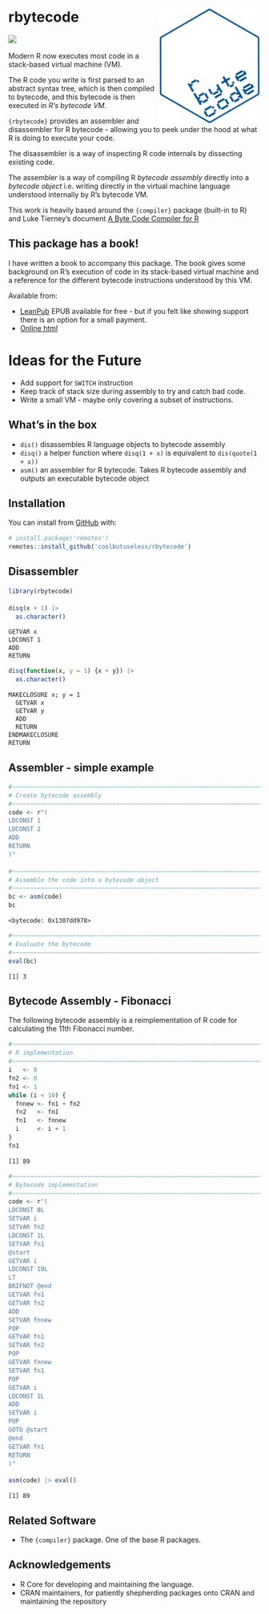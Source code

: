 
<!-- README.md is generated from README.Rmd. Please edit that file -->

# rbytecode <img src="man/figures/logo.png" align="right" width = "40%"/>

<!-- badges: start -->

![](https://img.shields.io/badge/cool-useless-green.svg)
<!-- badges: end -->

Modern R now executes most code in a stack-based virtual machine (VM).

The R code you write is first parsed to an abstract syntax tree, which
is then compiled to bytecode, and this bytecode is then executed in *R’s
bytecode VM*.

`{rbytecode}` provides an assembler and disassembler for R bytecode -
allowing you to peek under the hood at what R is doing to execute your
code.

The disassembler is a way of inspecting R code internals by dissecting
existing code.

The assembler is a way of compiling R *bytecode assembly* directly into
a *bytecode object* i.e. writing directly in the virtual machine
language understood internally by R’s bytecode VM.

This work is heavily based around the `{compiler}` package (built-in to
R) and Luke Tierney’s document [A Byte Code Compiler for
R](https://homepage.cs.uiowa.edu/~luke/R/compiler/compiler.pdf)

## This package has a book!

I have written a book to accompany this package. The book gives some
background on R’s execution of code in its stack-based virtual machine
and a reference for the different bytecode instructions understood by
this VM.

Available from:

- [LeanPub](https://leanpub.com/rbytecode) EPUB available for free - but
  if you felt like showing support there is an option for a small
  payment.
- [Online html](https://coolbutuseless.github.io/book/rbytecodebook/)

# Ideas for the Future

- Add support for `SWITCH` instruction
- Keep track of stack size during assembly to try and catch bad code.
- Write a small VM - maybe only covering a subset of instructions.

## What’s in the box

- `dis()` disassembles R language objects to bytecode assembly
- `disq()` a helper function where `disq(1 + x)` is equivalent to
  `dis(quote(1 + x))`
- `asm()` an assembler for R bytecode. Takes R bytecode assembly and
  outputs an executable bytecode object

## Installation

You can install from
[GitHub](https://github.com/coolbutuseless/rbytecode) with:

``` r
# install.package('remotes')
remotes::install_github('coolbutuseless/rbytecode')
```

## Disassembler

``` r
library(rbytecode)

disq(x + 1) |> 
  as.character()
```

    GETVAR x
    LDCONST 1
    ADD 
    RETURN 

``` r
disq(function(x, y = 1) {x + y}) |> 
  as.character()
```

    MAKECLOSURE x; y = 1
      GETVAR x
      GETVAR y
      ADD 
      RETURN 
    ENDMAKECLOSURE 
    RETURN 

## Assembler - simple example

``` r
#~~~~~~~~~~~~~~~~~~~~~~~~~~~~~~~~~~~~~~~~~~~~~~~~~~~~~~~~~~~~~~~~~~~~~~~~~~~~
# Create bytecode assembly
#~~~~~~~~~~~~~~~~~~~~~~~~~~~~~~~~~~~~~~~~~~~~~~~~~~~~~~~~~~~~~~~~~~~~~~~~~~~~
code <- r"(
LDCONST 1
LDCONST 2
ADD
RETURN
)"

#~~~~~~~~~~~~~~~~~~~~~~~~~~~~~~~~~~~~~~~~~~~~~~~~~~~~~~~~~~~~~~~~~~~~~~~~~~~~
# Assemble the code into a bytecode object
#~~~~~~~~~~~~~~~~~~~~~~~~~~~~~~~~~~~~~~~~~~~~~~~~~~~~~~~~~~~~~~~~~~~~~~~~~~~~
bc <- asm(code)
bc
```

    <bytecode: 0x1307dd978>

``` r
#~~~~~~~~~~~~~~~~~~~~~~~~~~~~~~~~~~~~~~~~~~~~~~~~~~~~~~~~~~~~~~~~~~~~~~~~~~~~
# Evaluate the bytecode
#~~~~~~~~~~~~~~~~~~~~~~~~~~~~~~~~~~~~~~~~~~~~~~~~~~~~~~~~~~~~~~~~~~~~~~~~~~~~
eval(bc)
```

    [1] 3

## Bytecode Assembly - Fibonacci

The following bytecode assembly is a reimplementation of R code for
calculating the 11th Fibonacci number.

``` r
#~~~~~~~~~~~~~~~~~~~~~~~~~~~~~~~~~~~~~~~~~~~~~~~~~~~~~~~~~~~~~~~~~~~~~~~~~~~~
# R implementation
#~~~~~~~~~~~~~~~~~~~~~~~~~~~~~~~~~~~~~~~~~~~~~~~~~~~~~~~~~~~~~~~~~~~~~~~~~~~~
i   <- 0
fn2 <- 0
fn1 <- 1
while (i < 10) {
  fnnew <- fn1 + fn2
  fn2   <- fn1
  fn1   <- fnnew
  i     <- i + 1
}
fn1
```

    [1] 89

``` r
#~~~~~~~~~~~~~~~~~~~~~~~~~~~~~~~~~~~~~~~~~~~~~~~~~~~~~~~~~~~~~~~~~~~~~~~~~~~~
# Bytecode implementation
#~~~~~~~~~~~~~~~~~~~~~~~~~~~~~~~~~~~~~~~~~~~~~~~~~~~~~~~~~~~~~~~~~~~~~~~~~~~~
code <- r"(
LDCONST 0L
SETVAR i
SETVAR fn2
LDCONST 1L
SETVAR fn1
@start 
GETVAR i
LDCONST 10L
LT 
BRIFNOT @end
GETVAR fn1
GETVAR fn2
ADD 
SETVAR fnnew
POP 
GETVAR fn1
SETVAR fn2
POP 
GETVAR fnnew
SETVAR fn1
POP 
GETVAR i
LDCONST 1L
ADD 
SETVAR i
POP 
GOTO @start
@end 
GETVAR fn1
RETURN 
)"

asm(code) |> eval()
```

    [1] 89

## Related Software

- The `{compiler}` package. One of the base R packages.

## Acknowledgements

- R Core for developing and maintaining the language.
- CRAN maintainers, for patiently shepherding packages onto CRAN and
  maintaining the repository
